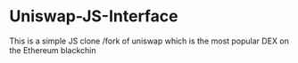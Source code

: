 # Uniswap-JS-Interface
This is a simple JS clone /fork of uniswap which is the most popular DEX on the Ethereum blackchin 

